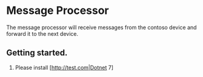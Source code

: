 # Message Processor
The message processor will receive messages from the contoso device and forward it to the next device.

## Getting started.
1. Please install [http://test.com|Dotnet 7]
